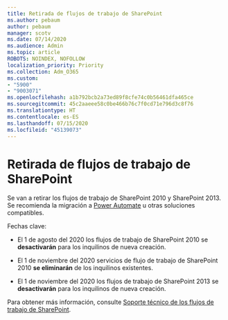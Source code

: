 ```yaml
---
title: Retirada de flujos de trabajo de SharePoint
ms.author: pebaum
author: pebaum
manager: scotv
ms.date: 07/14/2020
ms.audience: Admin
ms.topic: article
ROBOTS: NOINDEX, NOFOLLOW
localization_priority: Priority
ms.collection: Adm_O365
ms.custom:
- "5900"
- "9003071"
ms.openlocfilehash: a1b792bcb2a73ed89f8cfe74c0b56461dfa465ce
ms.sourcegitcommit: 45c2aaeee58c0be466b76c7f0cd71e796d3c8f76
ms.translationtype: HT
ms.contentlocale: es-ES
ms.lasthandoff: 07/15/2020
ms.locfileid: "45139073"
---
```

# <a name="sharepoint-workflows-retiring"></a>Retirada de flujos de trabajo de SharePoint

Se van a retirar los flujos de trabajo de SharePoint 2010 y SharePoint 2013. Se recomienda la migración a [Power Automate](https://docs.microsoft.com/power-automate/getting-started) u otras soluciones compatibles. 

Fechas clave:

- El 1 de agosto del 2020 los flujos de trabajo de SharePoint 2010 se **desactivarán** para los inquilinos de nueva creación.

- El 1 de noviembre del 2020 servicios de flujo de trabajo de SharePoint 2010 **se eliminarán** de los inquilinos existentes.

- El 1 de noviembre del 2020 los flujos de trabajo de SharePoint 2013 se **desactivarán** para los inquilinos de nueva creación.

Para obtener más información, consulte [Soporte técnico de los flujos de trabajo de SharePoint](https://aka.ms/sp-workflows-support).
